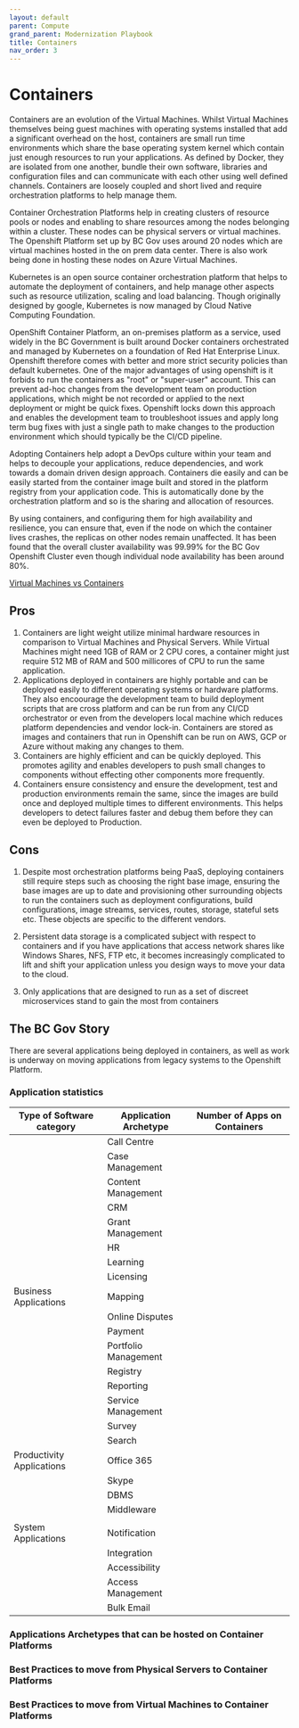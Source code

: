 ```yaml
---
layout: default
parent: Compute
grand_parent: Modernization Playbook 
title: Containers
nav_order: 3
---
```



# Containers

  Containers are an evolution of the Virtual Machines. Whilst Virtual Machines themselves being guest machines with operating systems installed that add a significant overhead on the host, containers are small run time environments which share the base operating system kernel which contain just enough resources to run your applications. As defined by Docker, they are isolated from one another, bundle their own software, libraries and configuration files and can communicate with each other using well defined channels. Containers are loosely coupled and short lived and require orchestration platforms to help manage them. 

  Container Orchestration Platforms help in creating clusters of resource pools or nodes and enabling to share resources among the nodes belonging within a cluster. These nodes can be physical servers or virtual machines. The Openshift Platform set up by BC Gov uses around 20 nodes which are virtual machines hosted in the on prem data center. There is also work being done in hosting these nodes on Azure Virtual Machines.

  Kubernetes is an open source container orchestration platform that helps to automate the deployment of containers, and help manage other aspects such as resource utilization, scaling and load balancing. Though originally designed by google, Kubernetes is now managed by Cloud Native Computing Foundation.

  OpenShift Container Platform, an on-premises platform as a service, used widely in the BC Government is built around Docker containers orchestrated and managed by Kubernetes on a foundation of Red Hat Enterprise Linux. Openshift therefore comes with better and more strict security policies than default kubernetes. One of the major advantages of using openshift is it forbids to run the containers as "root" or "super-user" account. This can prevent ad-hoc changes from the development team on production applications, which might be not recorded or applied to the next deployment or might be quick fixes. Openshift locks down this approach and enables the development team to troubleshoot issues and apply long term bug fixes with just a single path to make changes to the production environment which should typically be the CI/CD pipeline.

  Adopting Containers help adopt a DevOps culture within your team and helps to decouple your applications, reduce dependencies, and work towards a domain driven design approach. Containers die easily and can be easily started from the container image built and stored in the platform registry from your application code. This is automatically done by the orchestration platform and so is the sharing and allocation of resources. 

  By using containers, and configuring them for high availability and resilience, you can ensure that, even if the node on which the container lives crashes, the replicas on other nodes remain unaffected. It has been found that the overall cluster availability was 99.99% for the BC Gov Openshift Cluster even though individual node availability has been around 80%.

[Virtual Machines vs Containers](assets/VMVsContainers.xlsx)

## Pros

  1. Containers are light weight utilize minimal hardware resources in comparison to Virtual Machines and Physical Servers. While Virtual Machines might need 1GB of RAM or 2 CPU cores, a container might just require 512 MB of RAM and 500 millicores of CPU to run the same application.
  2. Applications deployed in containers are highly portable and can be deployed easily to different operating systems or hardware platforms. They also encoourage the development team to build deployment scripts that are cross platform and can be run from any CI/CD orchestrator or even from the developers local machine which reduces platform dependencies and vendor lock-in. Containers are stored as images and containers that run in Openshift can be run on AWS, GCP or Azure without making any changes to them.
  3. Containers are highly efficient and can be quickly deployed. This promotes agility and enables developers to push small changes to components without effecting other components more frequently.
  4. Containers ensure consistency and ensure the development, test and production environments remain the same, since the images are build once and deployed multiple times to different environments. This helps developers to detect failures faster and debug them before they can even be deployed to Production.


## Cons

  1. Despite most orchestration platforms being PaaS, deploying containers still require steps such as choosing the right base image, ensuring the base images are up to date and provisioning other surrounding objects to run the containers such as deployment configurations, build configurations, image streams, services, routes, storage, stateful sets etc. These objects are specific to the different vendors. 

  2. Persistent data storage is a complicated subject with respect to containers and if you have applications that access network shares like Windows Shares, NFS, FTP etc, it becomes increasingly complicated to lift and shift your application unless you design ways to move your data to the cloud.
  
  3. Only applications that are designed to run as a set of discreet microservices stand to gain the most from containers


## The BC Gov Story

  There are several applications being deployed in containers, as well as work is underway on moving applications from legacy systems to the Openshift Platform.

### Application statistics

| Type of Software category | Application Archetype | Number of Apps on Containers       |
| --------------------------|-----------------------|------------------------------------|
|                           | Call Centre           |                                    |
|                           | Case Management       |                                    |
|                           | Content Management    |                                    |
|                           | CRM                   |                                    |
|                           | Grant Management      |                                    |
|                           | HR                    |                                    |
|                           | Learning              |                                    |
|                           | Licensing             |                                    |
|   Business Applications   | Mapping               |                                    |
|                           | Online Disputes       |                                    |
|                           | Payment               |                                    |
|                           | Portfolio Management  |                                    |
|                           | Registry              |                                    |
|                           | Reporting             |                                    |
|                           | Service Management    |                                    |
|                           | Survey                |                                    |
|                           | Search                |                                    |
| Productivity Applications | Office 365            |                                    |     
|                           | Skype                 |                                    |  
|                           | DBMS                  |                                    |
|                           | Middleware            |                                    |
|                           |              |                                    |
|    System Applications    | Notification          |                                    |
|                           | Integration           |                                    |
|                           | Accessibility         |                                    |
|                           | Access Management     |                                    |
|                           | Bulk Email            |                                    |


### Applications Archetypes that can be hosted on Container Platforms



### Best Practices to move from Physical Servers to Container Platforms


### Best Practices to move from Virtual Machines to Container Platforms



